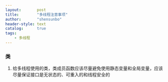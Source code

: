 ```yaml
---
layout:       post
title:        "多线程注意事项"
author:       "shensunbo"
header-style: text
catalog:      true
tags:
    - 多线程
---
```

### 类  
1. 给多线程使用的类，类成员函数应该尽量避免使用静态变量和全局变量，应该尽量保证接口是无状态的、可重入的和线程安全的  

